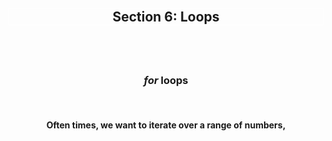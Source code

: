 <div align='center'>
<h2 style='border: solid white 1px;'>Section 6: Loops<h2>

<br>
<h3><span style='font-style: italic'>for</span> loops</h3>
<br>

<h4>Often times, we want to iterate over a range of numbers, </h4>

<br>

</div>